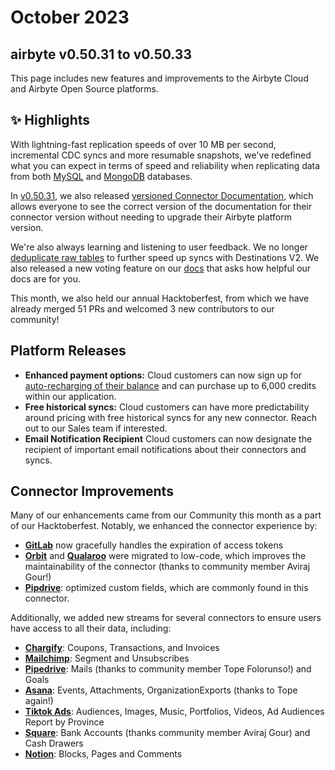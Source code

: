 # October 2023

## airbyte v0.50.31 to v0.50.33

This page includes new features and improvements to the Airbyte Cloud and Airbyte Open Source platforms.

## ✨ Highlights

With lightning-fast replication speeds of over 10 MB per second, incremental CDC syncs and more resumable snapshots, we've redefined what you can expect in terms of speed and reliability when replicating data from both [MySQL](https://airbyte.com/blog/behind-the-performance-improvements-of-our-mysql-source) and [MongoDB](https://airbyte.com/blog/10-mb-per-second-incremental-mongodb-syncs) databases.

In [v0.50.31](https://github.com/airbytehq/airbyte-platform/releases/tag/v0.50.31), we also released [versioned Connector Documentation](https://github.com/airbytehq/airbyte/pull/30410), which allows everyone to see the correct version of the documentation for their connector version without needing to upgrade their Airbyte platform version.

We're also always learning and listening to user feedback. We no longer [deduplicate raw tables](https://github.com/airbytehq/airbyte/pull/31520) to further speed up syncs with Destinations V2. We also released a new voting feature on our [docs](https://docs.airbyte.com) that asks how helpful our docs are for you.

This month, we also held our annual Hacktoberfest, from which we have already merged 51 PRs and welcomed 3 new contributors to our community!

## Platform Releases

- **Enhanced payment options:** Cloud customers can now sign up for [auto-recharging of their balance](https://docs.airbyte.com/cloud/managing-airbyte-cloud/manage-credits#automatic-reload-of-credits-beta) and can purchase up to 6,000 credits within our application.
- **Free historical syncs:** Cloud customers can have more predictability around pricing with free historical syncs for any new connector. Reach out to our Sales team if interested.
- **Email Notification Recipient** Cloud customers can now designate the recipient of important email notifications about their connectors and syncs.

## Connector Improvements

Many of our enhancements came from our Community this month as a part of our Hacktoberfest. Notably, we enhanced the connector experience by:

- [**GitLab**](https://github.com/airbytehq/airbyte/pull/31492) now gracefully handles the expiration of access tokens
- [**Orbit**](https://github.com/airbytehq/airbyte/pull/30138) and [**Qualaroo**](https://github.com/airbytehq/airbyte/pull/30138) were migrated to low-code, which improves the maintainability of the connector (thanks to community member Aviraj Gour!)
- [**Pipdrive**](https://github.com/airbytehq/airbyte/pull/30138): optimized custom fields, which are commonly found in this connector.

Additionally, we added new streams for several connectors to ensure users have access to all their data, including:

- [**Chargify**](https://github.com/airbytehq/airbyte/pull/31116): Coupons, Transactions, and Invoices
- [**Mailchimp**](https://github.com/airbytehq/airbyte/pull/31922): Segment and Unsubscribes
- [**Pipedrive**](https://github.com/airbytehq/airbyte/pull/31885): Mails (thanks to community member Tope Folorunso!) and Goals
- [**Asana**](https://github.com/airbytehq/airbyte/pull/31634): Events, Attachments, OrganizationExports (thanks to Tope again!)
- [**Tiktok Ads**](https://github.com/airbytehq/airbyte/pull/31610): Audiences, Images, Music, Portfolios, Videos, Ad Audiences Report by Province
- [**Square**](https://github.com/airbytehq/airbyte/pull/30138): Bank Accounts (thanks community member Aviraj Gour) and Cash Drawers
- [**Notion**](https://github.com/airbytehq/airbyte/pull/30324): Blocks, Pages and Comments
